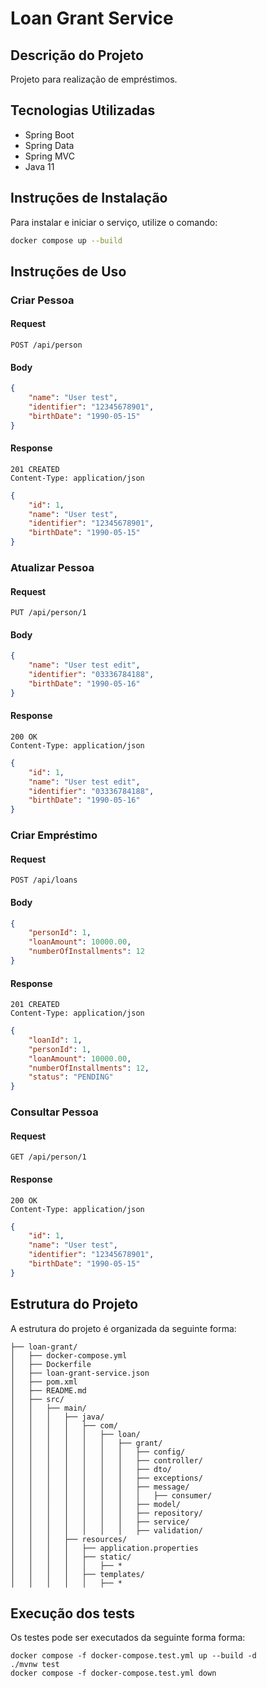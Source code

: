 
# Loan Grant Service

## Descrição do Projeto
Projeto para realização de empréstimos.

## Tecnologias Utilizadas
- Spring Boot
- Spring Data
- Spring MVC
- Java 11

## Instruções de Instalação
Para instalar e iniciar o serviço, utilize o comando:
```bash
docker compose up --build
```

## Instruções de Uso
### Criar Pessoa
#### Request
```http
POST /api/person
```
#### Body
```json
{
    "name": "User test",
    "identifier": "12345678901",
    "birthDate": "1990-05-15"
}
```
#### Response
```http
201 CREATED
Content-Type: application/json
```
```json
{
    "id": 1,
    "name": "User test",
    "identifier": "12345678901",
    "birthDate": "1990-05-15"
}
```

### Atualizar Pessoa
#### Request
```http
PUT /api/person/1
```
#### Body
```json
{
    "name": "User test edit",
    "identifier": "03336784188",
    "birthDate": "1990-05-16"
}
```
#### Response
```http
200 OK
Content-Type: application/json
```
```json
{
    "id": 1,
    "name": "User test edit",
    "identifier": "03336784188",
    "birthDate": "1990-05-16"
}
```

### Criar Empréstimo
#### Request
```http
POST /api/loans
```
#### Body
```json
{
    "personId": 1,
    "loanAmount": 10000.00,
    "numberOfInstallments": 12
}
```
#### Response
```http
201 CREATED
Content-Type: application/json
```
```json
{
    "loanId": 1,
    "personId": 1,
    "loanAmount": 10000.00,
    "numberOfInstallments": 12,
    "status": "PENDING"
}
```

### Consultar Pessoa
#### Request
```http
GET /api/person/1
```
#### Response
```http
200 OK
Content-Type: application/json
```
```json
{
    "id": 1,
    "name": "User test",
    "identifier": "12345678901",
    "birthDate": "1990-05-15"
}
```

## Estrutura do Projeto
A estrutura do projeto é organizada da seguinte forma:
```
├── loan-grant/
│   ├── docker-compose.yml
│   ├── Dockerfile
│   ├── loan-grant-service.json
│   ├── pom.xml
│   ├── README.md
│   ├── src/
│   │   ├── main/
│   │   │   ├── java/
│   │   │   │   ├── com/
│   │   │   │   │   ├── loan/
│   │   │   │   │   │   ├── grant/
│   │   │   │   │   │   │   ├── config/
│   │   │   │   │   │   │   ├── controller/
│   │   │   │   │   │   │   ├── dto/
│   │   │   │   │   │   │   ├── exceptions/
│   │   │   │   │   │   │   ├── message/
│   │   │   │   │   │   │   │   ├── consumer/
│   │   │   │   │   │   │   ├── model/
│   │   │   │   │   │   │   ├── repository/
│   │   │   │   │   │   │   ├── service/
│   │   │   │   │   │   │   ├── validation/
│   │   │   ├── resources/
│   │   │   │   ├── application.properties
│   │   │   │   ├── static/
│   │   │   │   │   ├── *
│   │   │   │   ├── templates/
│   │   │   │   │   ├── *
```


## Execução dos tests
Os testes pode ser executados da seguinte forma forma:
```
docker compose -f docker-compose.test.yml up --build -d
./mvnw test
docker compose -f docker-compose.test.yml down
```